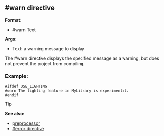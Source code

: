 ## #warn directive

**Format:**
+   #warn Text

**Args:**
+   Text: a warning message to display

The #warn directive displays the specified message as a
warning, but does not prevent the project from compiling.
### Example:

``` dm
#ifdef USE_LIGHTING
#warn The lighting feature in MyLibrary is experimental.
#endif
```

> [!TIP] 
> **See also:**
> +   [preprocessor](/ref/DM/preprocessor.md) 
> +   [#error directive](/ref/DM/preprocessor/error.md) 